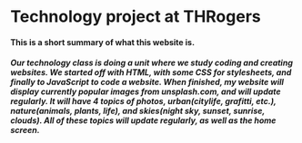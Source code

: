 # Technology project at THRogers

#### This is a short summary of what this website is.

##### Our technology class is doing a unit where we study coding and creating websites. We started off with HTML, with some CSS for stylesheets, and finally to JavaScript to code a website. When finished, my website will display currently popular images from unsplash.com, and will update regularly. It will have 4 topics of photos, urban(citylife, grafitti, etc.), nature(animals, plants, life), and skies(night sky, sunset, sunrise, clouds). All of these topics will update regularly, as well as the home screen.